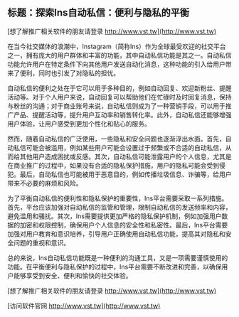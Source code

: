 ## **标题：探索Ins自动私信：便利与隐私的平衡**

[想了解推广相关软件的朋友请登录 http://www.vst.tw](http://www.vst.tw)

在当今社交媒体的浪潮中，Instagram（简称Ins）作为全球最受欢迎的社交平台之一，拥有庞大的用户群体和丰富的功能，其中自动私信功能是其之一。自动私信功能允许用户在特定条件下向其他用户发送自动化消息，这种功能的引入给用户带来了便利，同时也引发了对隐私的担忧。

自动私信的便利之处在于它可以用于多种目的，例如自动回复、欢迎新粉丝、提醒活动等。对于个人用户来说，自动回复可以帮助他们在忙碌时及时回复消息，保持与粉丝的沟通；对于商业账号来说，自动私信则成为了一种营销手段，可以用于推广产品、提醒活动等，提升用户互动率和销售转化率。此外，自动私信还能够增强用户体验，让用户感受到更加个性化和贴心的服务。

然而，随着自动私信的广泛使用，一些隐私和安全问题也逐渐浮出水面。首先，自动私信可能会被滥用，例如某些用户可能会设置过于频繁或不合适的自动私信，从而给其他用户造成困扰或反感。其次，自动私信可能泄露用户的个人信息，尤其是在商业推广的过程中，如果没有合适的隐私保护措施，用户的隐私可能会受到侵犯。最后，自动私信也可能被用于恶意目的，例如传播垃圾信息、诈骗等，给用户带来不必要的麻烦和风险。

为了平衡自动私信的便利性和隐私保护的重要性，Ins平台需要采取一系列措施。首先，平台应该加强对自动私信的监管和管理，限制自动私信的发送频率和内容，避免滥用和骚扰。其次，Ins需要提供更加严格的隐私保护机制，例如加强用户数据的加密和权限控制，确保用户个人信息的安全性和私密性。最后，Ins平台需要加强对用户教育和意识培养，引导用户正确使用自动私信功能，提高其对隐私和安全问题的重视和意识。

总的来说，Ins自动私信功能既是一种便利的沟通工具，又是一项需要谨慎使用的功能。在平衡便利与隐私保护的过程中，Ins平台需要不断改进和完善，以确保用户能够享受到安全、便利和愉快的社交体验。

[想了解推广相关软件的朋友请登录 http://www.vst.tw](http://www.vst.tw)


[访问软件官网 http://www.vst.tw](http://www.vst.tw)
